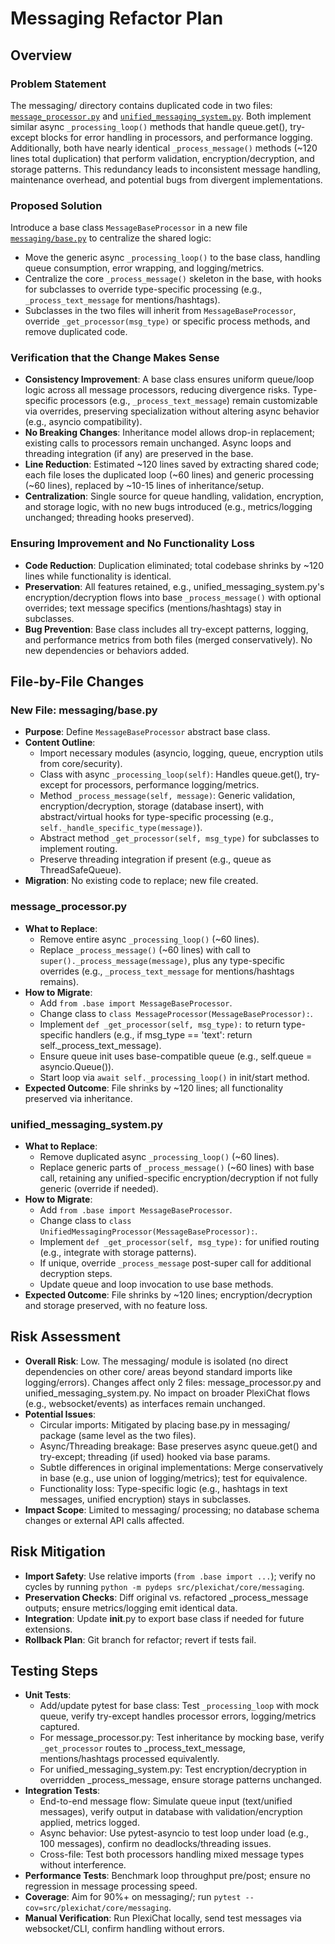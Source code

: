 # Messaging Refactor Plan

## Overview

### Problem Statement
The messaging/ directory contains duplicated code in two files: [`message_processor.py`](src/plexichat/core/messaging/message_processor.py) and [`unified_messaging_system.py`](src/plexichat/core/messaging/unified_messaging_system.py). Both implement similar async `_processing_loop()` methods that handle queue.get(), try-except blocks for error handling in processors, and performance logging. Additionally, both have nearly identical `_process_message()` methods (~120 lines total duplication) that perform validation, encryption/decryption, and storage patterns. This redundancy leads to inconsistent message handling, maintenance overhead, and potential bugs from divergent implementations.

### Proposed Solution
Introduce a base class `MessageBaseProcessor` in a new file [`messaging/base.py`](src/plexichat/core/messaging/base.py) to centralize the shared logic:
- Move the generic async `_processing_loop()` to the base class, handling queue consumption, error wrapping, and logging/metrics.
- Centralize the core `_process_message()` skeleton in the base, with hooks for subclasses to override type-specific processing (e.g., `_process_text_message` for mentions/hashtags).
- Subclasses in the two files will inherit from `MessageBaseProcessor`, override `_get_processor(msg_type)` or specific process methods, and remove duplicated code.

### Verification that the Change Makes Sense
- **Consistency Improvement**: A base class ensures uniform queue/loop logic across all message processors, reducing divergence risks. Type-specific processors (e.g., `_process_text_message`) remain customizable via overrides, preserving specialization without altering async behavior (e.g., asyncio compatibility).
- **No Breaking Changes**: Inheritance model allows drop-in replacement; existing calls to processors remain unchanged. Async loops and threading integration (if any) are preserved in the base.
- **Line Reduction**: Estimated ~120 lines saved by extracting shared code; each file loses the duplicated loop (~60 lines) and generic processing (~60 lines), replaced by ~10-15 lines of inheritance/setup.
- **Centralization**: Single source for queue handling, validation, encryption, and storage logic, with no new bugs introduced (e.g., metrics/logging unchanged; threading hooks preserved).

### Ensuring Improvement and No Functionality Loss
- **Code Reduction**: Duplication eliminated; total codebase shrinks by ~120 lines while functionality is identical.
- **Preservation**: All features retained, e.g., unified_messaging_system.py's encryption/decryption flows into base `_process_message()` with optional overrides; text message specifics (mentions/hashtags) stay in subclasses.
- **Bug Prevention**: Base class includes all try-except patterns, logging, and performance metrics from both files (merged conservatively). No new dependencies or behaviors added.

## File-by-File Changes

### New File: messaging/base.py
- **Purpose**: Define `MessageBaseProcessor` abstract base class.
- **Content Outline**:
  - Import necessary modules (asyncio, logging, queue, encryption utils from core/security).
  - Class with async `_processing_loop(self)`: Handles queue.get(), try-except for processors, performance logging/metrics.
  - Method `_process_message(self, message)`: Generic validation, encryption/decryption, storage (database insert), with abstract/virtual hooks for type-specific processing (e.g., `self._handle_specific_type(message)`).
  - Abstract method `_get_processor(self, msg_type)` for subclasses to implement routing.
  - Preserve threading integration if present (e.g., queue as ThreadSafeQueue).
- **Migration**: No existing code to replace; new file created.

### message_processor.py
- **What to Replace**:
  - Remove entire async `_processing_loop()` (~60 lines).
  - Replace `_process_message()` (~60 lines) with call to `super()._process_message(message)`, plus any type-specific overrides (e.g., `_process_text_message` for mentions/hashtags remains).
- **How to Migrate**:
  - Add `from .base import MessageBaseProcessor`.
  - Change class to `class MessageProcessor(MessageBaseProcessor):`.
  - Implement `def _get_processor(self, msg_type):` to return type-specific handlers (e.g., if msg_type == 'text': return self._process_text_message).
  - Ensure queue init uses base-compatible queue (e.g., self.queue = asyncio.Queue()).
  - Start loop via `await self._processing_loop()` in init/start method.
- **Expected Outcome**: File shrinks by ~120 lines; all functionality preserved via inheritance.

### unified_messaging_system.py
- **What to Replace**:
  - Remove duplicated async `_processing_loop()` (~60 lines).
  - Replace generic parts of `_process_message()` (~60 lines) with base call, retaining any unified-specific encryption/decryption if not fully generic (override if needed).
- **How to Migrate**:
  - Add `from .base import MessageBaseProcessor`.
  - Change class to `class UnifiedMessagingProcessor(MessageBaseProcessor):`.
  - Implement `def _get_processor(self, msg_type):` for unified routing (e.g., integrate with storage patterns).
  - If unique, override `_process_message` post-super call for additional decryption steps.
  - Update queue and loop invocation to use base methods.
- **Expected Outcome**: File shrinks by ~120 lines; encryption/decryption and storage preserved, with no feature loss.

## Risk Assessment
- **Overall Risk**: Low. The messaging/ module is isolated (no direct dependencies on other core/ areas beyond standard imports like logging/errors). Changes affect only 2 files: message_processor.py and unified_messaging_system.py. No impact on broader PlexiChat flows (e.g., websocket/events) as interfaces remain unchanged.
- **Potential Issues**:
  - Circular imports: Mitigated by placing base.py in messaging/ package (same level as the two files).
  - Async/Threading breakage: Base preserves async queue.get() and try-except; threading (if used) hooked via base params.
  - Subtle differences in original implementations: Merge conservatively in base (e.g., use union of logging/metrics); test for equivalence.
  - Functionality loss: Type-specific logic (e.g., hashtags in text messages, unified encryption) stays in subclasses.
- **Impact Scope**: Limited to messaging/ processing; no database schema changes or external API calls affected.

## Risk Mitigation
- **Import Safety**: Use relative imports (`from .base import ...`); verify no cycles by running `python -m pydeps src/plexichat/core/messaging`.
- **Preservation Checks**: Diff original vs. refactored _process_message outputs; ensure metrics/logging emit identical data.
- **Integration**: Update __init__.py to export base class if needed for future extensions.
- **Rollback Plan**: Git branch for refactor; revert if tests fail.

## Testing Steps
- **Unit Tests**:
  - Add/update pytest for base class: Test `_processing_loop` with mock queue, verify try-except handles processor errors, logging/metrics captured.
  - For message_processor.py: Test inheritance by mocking base, verify `_get_processor` routes to _process_text_message, mentions/hashtags processed equivalently.
  - For unified_messaging_system.py: Test encryption/decryption in overridden _process_message, ensure storage patterns unchanged.
- **Integration Tests**:
  - End-to-end message flow: Simulate queue input (text/unified messages), verify output in database with validation/encryption applied, metrics logged.
  - Async behavior: Use pytest-asyncio to test loop under load (e.g., 100 messages), confirm no deadlocks/threading issues.
  - Cross-file: Test both processors handling mixed message types without interference.
- **Performance Tests**: Benchmark loop throughput pre/post; ensure no regression in message processing speed.
- **Coverage**: Aim for 90%+ on messaging/; run `pytest --cov=src/plexichat/core/messaging`.
- **Manual Verification**: Run PlexiChat locally, send test messages via websocket/CLI, confirm handling without errors.
